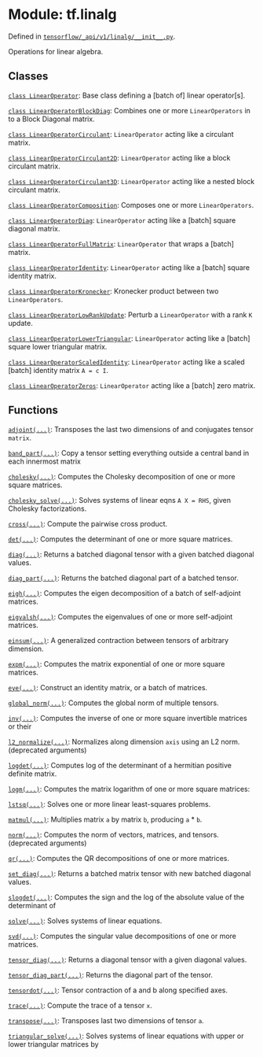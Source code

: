 <div itemscope itemtype="http://developers.google.com/ReferenceObject">
<meta itemprop="name" content="tf.linalg" />
<meta itemprop="path" content="Stable" />
</div>

# Module: tf.linalg



Defined in [`tensorflow/_api/v1/linalg/__init__.py`](/code/stable/tensorflow/_api/v1/linalg/__init__.py).

Operations for linear algebra.

## Classes

[`class LinearOperator`](../tf/linalg/LinearOperator.md): Base class defining a [batch of] linear operator[s].

[`class LinearOperatorBlockDiag`](../tf/linalg/LinearOperatorBlockDiag.md): Combines one or more `LinearOperators` in to a Block Diagonal matrix.

[`class LinearOperatorCirculant`](../tf/linalg/LinearOperatorCirculant.md): `LinearOperator` acting like a circulant matrix.

[`class LinearOperatorCirculant2D`](../tf/linalg/LinearOperatorCirculant2D.md): `LinearOperator` acting like a block circulant matrix.

[`class LinearOperatorCirculant3D`](../tf/linalg/LinearOperatorCirculant3D.md): `LinearOperator` acting like a nested block circulant matrix.

[`class LinearOperatorComposition`](../tf/linalg/LinearOperatorComposition.md): Composes one or more `LinearOperators`.

[`class LinearOperatorDiag`](../tf/linalg/LinearOperatorDiag.md): `LinearOperator` acting like a [batch] square diagonal matrix.

[`class LinearOperatorFullMatrix`](../tf/linalg/LinearOperatorFullMatrix.md): `LinearOperator` that wraps a [batch] matrix.

[`class LinearOperatorIdentity`](../tf/linalg/LinearOperatorIdentity.md): `LinearOperator` acting like a [batch] square identity matrix.

[`class LinearOperatorKronecker`](../tf/linalg/LinearOperatorKronecker.md): Kronecker product between two `LinearOperators`.

[`class LinearOperatorLowRankUpdate`](../tf/linalg/LinearOperatorLowRankUpdate.md): Perturb a `LinearOperator` with a rank `K` update.

[`class LinearOperatorLowerTriangular`](../tf/linalg/LinearOperatorLowerTriangular.md): `LinearOperator` acting like a [batch] square lower triangular matrix.

[`class LinearOperatorScaledIdentity`](../tf/linalg/LinearOperatorScaledIdentity.md): `LinearOperator` acting like a scaled [batch] identity matrix `A = c I`.

[`class LinearOperatorZeros`](../tf/linalg/LinearOperatorZeros.md): `LinearOperator` acting like a [batch] zero matrix.

## Functions

[`adjoint(...)`](../tf/linalg/adjoint.md): Transposes the last two dimensions of and conjugates tensor `matrix`.

[`band_part(...)`](../tf/linalg/band_part.md): Copy a tensor setting everything outside a central band in each innermost matrix

[`cholesky(...)`](../tf/linalg/cholesky.md): Computes the Cholesky decomposition of one or more square matrices.

[`cholesky_solve(...)`](../tf/linalg/cholesky_solve.md): Solves systems of linear eqns `A X = RHS`, given Cholesky factorizations.

[`cross(...)`](../tf/linalg/cross.md): Compute the pairwise cross product.

[`det(...)`](../tf/linalg/det.md): Computes the determinant of one or more square matrices.

[`diag(...)`](../tf/linalg/diag.md): Returns a batched diagonal tensor with a given batched diagonal values.

[`diag_part(...)`](../tf/linalg/diag_part.md): Returns the batched diagonal part of a batched tensor.

[`eigh(...)`](../tf/linalg/eigh.md): Computes the eigen decomposition of a batch of self-adjoint matrices.

[`eigvalsh(...)`](../tf/linalg/eigvalsh.md): Computes the eigenvalues of one or more self-adjoint matrices.

[`einsum(...)`](../tf/einsum.md): A generalized contraction between tensors of arbitrary dimension.

[`expm(...)`](../tf/linalg/expm.md): Computes the matrix exponential of one or more square matrices.

[`eye(...)`](../tf/eye.md): Construct an identity matrix, or a batch of matrices.

[`global_norm(...)`](../tf/linalg/global_norm.md): Computes the global norm of multiple tensors.

[`inv(...)`](../tf/linalg/inv.md): Computes the inverse of one or more square invertible matrices or their

[`l2_normalize(...)`](../tf/math/l2_normalize.md): Normalizes along dimension `axis` using an L2 norm. (deprecated arguments)

[`logdet(...)`](../tf/linalg/logdet.md): Computes log of the determinant of a hermitian positive definite matrix.

[`logm(...)`](../tf/linalg/logm.md): Computes the matrix logarithm of one or more square matrices:

[`lstsq(...)`](../tf/linalg/lstsq.md): Solves one or more linear least-squares problems.

[`matmul(...)`](../tf/linalg/matmul.md): Multiplies matrix `a` by matrix `b`, producing `a` * `b`.

[`norm(...)`](../tf/norm.md): Computes the norm of vectors, matrices, and tensors. (deprecated arguments)

[`qr(...)`](../tf/linalg/qr.md): Computes the QR decompositions of one or more matrices.

[`set_diag(...)`](../tf/linalg/set_diag.md): Returns a batched matrix tensor with new batched diagonal values.

[`slogdet(...)`](../tf/linalg/slogdet.md): Computes the sign and the log of the absolute value of the determinant of

[`solve(...)`](../tf/linalg/solve.md): Solves systems of linear equations.

[`svd(...)`](../tf/linalg/svd.md): Computes the singular value decompositions of one or more matrices.

[`tensor_diag(...)`](../tf/linalg/tensor_diag.md): Returns a diagonal tensor with a given diagonal values.

[`tensor_diag_part(...)`](../tf/linalg/tensor_diag_part.md): Returns the diagonal part of the tensor.

[`tensordot(...)`](../tf/tensordot.md): Tensor contraction of a and b along specified axes.

[`trace(...)`](../tf/linalg/trace.md): Compute the trace of a tensor `x`.

[`transpose(...)`](../tf/linalg/transpose.md): Transposes last two dimensions of tensor `a`.

[`triangular_solve(...)`](../tf/linalg/triangular_solve.md): Solves systems of linear equations with upper or lower triangular matrices by

